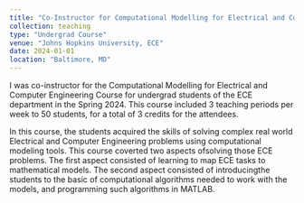 ```yaml
---
title: "Co-Instructor for Computational Modelling for Electrical and Computer Engineering (EN.520.123)"
collection: teaching
type: "Undergrad Course"
venue: "Johns Hopkins University, ECE"
date: 2024-01-01
location: "Baltimore, MD"
---
```


I was co-instructor for the Computational Modelling for Electrical and Computer Engineering Course for undergrad students of the ECE department in the Spring 2024. This course included 3 teaching periods per week to 50 students, for a total of 3 credits for the attendees.

In this course, the students acquired the skills of solving complex real world Electrical and Computer Engineering problems using computational modeling tools. This course coverted two aspects ofsolving those ECE problems. The first aspect consisted of learning to map ECE tasks to mathematical models. The second aspect consisted of introducingthe students to the basic of computational algorithms needed to work with the models, and programming such algorithms in MATLAB.